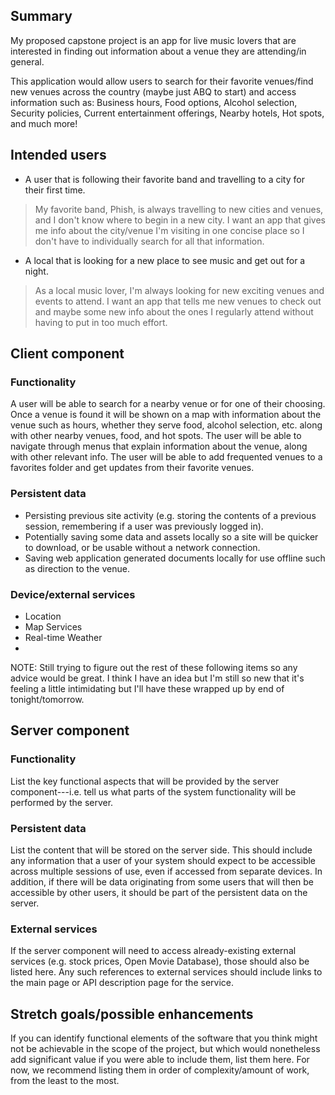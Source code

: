 ## Summary

My proposed capstone project is an app for live music lovers that are interested in finding out information about a venue they are attending/in general.

This application would allow users to search for their favorite venues/find new venues across the country (maybe just ABQ to start) and access information such as: Business hours, Food options, Alcohol selection, Security policies, Current entertainment offerings, Nearby hotels, Hot spots, and much more! 



## Intended users

- A user that is following their favorite band and travelling to a city for their first time.

>My favorite band, Phish, is always travelling to new cities and venues, and I don't know where to begin in a new city. I want an app that gives me info about the city/venue I'm visiting in one concise place so I don't have to individually search for all that information. 


- A local that is looking for a new place to see music and get out for a night. 

> As a local music lover, I'm always looking for new exciting venues and events to attend. I want an app that tells me new venues to check out and maybe some new info about the ones I regularly attend without having to put in too much effort.









## Client component

### Functionality

A user will be able to search for a nearby venue or for one of their choosing. Once a venue is found it will be shown on a map with information about the venue such as hours, whether they serve food, alcohol selection, etc. along with other nearby venues, food, and hot spots. The user will be able to navigate through menus that explain information about the venue, along with other relevant info. The user will be able to add frequented venues to a favorites folder and get updates from their favorite venues.  



### Persistent data
- Persisting previous site activity (e.g. storing the contents of a previous session, remembering if a user was previously logged in).
- Potentially saving some data and assets locally so a site will be quicker to download, or be usable without a network connection.
- Saving web application generated documents locally for use offline such as direction to the venue. 



### Device/external services

- Location
- Map Services
- Real-time Weather
- 



NOTE: Still trying to figure out the rest of these following items so any advice would be great. I think I have an idea but I'm still so new that it's feeling a little intimidating but I'll have these wrapped up by end of tonight/tomorrow. 
    
## Server component

### Functionality

List the key functional aspects that will be provided by the server component---i.e. tell us what parts of the system functionality will be performed by the server.

### Persistent data

List the content that will be stored on the server side. This should include any information that a user of your system should expect to be accessible across multiple sessions of use, even if accessed from separate devices. In addition, if there will be data originating from some users that will then be accessible by other users, it should be part of the persistent data on the server. 
    
### External services

If the server component will need to access already-existing external services (e.g. stock prices, Open Movie Database), those should also be listed here. Any such references to external services should include links to the main page or API description page for the service.
    
## Stretch goals/possible enhancements 

If you can identify functional elements of the software that you think might not be achievable in the scope of the project, but which would nonetheless add significant value if you were able to include them, list them here. For now, we recommend listing them in order of complexity/amount of work, from the least to the most.
